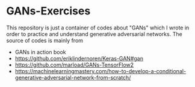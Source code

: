 # GANs-Exercises
This repository is just a container of codes about "GANs" which I wrote in order to practice and understand generative adversarial networks.
The source of codes is mainly from
- GANs in action book
- https://github.com/eriklindernoren/Keras-GAN#gan
- https://github.com/marload/GANs-TensorFlow2
- https://machinelearningmastery.com/how-to-develop-a-conditional-generative-adversarial-network-from-scratch/
